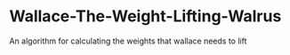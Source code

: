 # Wallace-The-Weight-Lifting-Walrus
An algorithm for calculating the weights that wallace needs to lift
